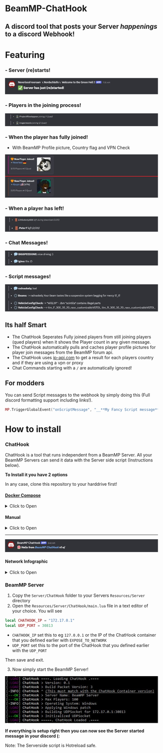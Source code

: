 # BeamMP-ChatHook
## A discord tool that posts your Server *happenings* to a discord Webhook!


# Featuring
### - Server (re)starts!
![img](img/server_restart.jpg)

### - Players in the joining process!
![img](img/player_joining.jpg)

### - When the player has fully joined!
- With BeamMP Profile picture, Country flag and VPN Check

![img](img/player_joined.jpg)

### - When a player has left!
![img](img/player_left.jpg)

### - Chat Messages!
![img](img/chat_message.jpg)

### - Script messages!
![img](img/script_message.jpg)

## Its half Smart
- The ChatHook Seperates Fully joined players from still joining players (qued players) when it shows the Player count in any given message.
- The ChatHook automatically pulls and caches player profile pictures for player join messages from the BeamMP forum api.
- The ChatHook uses [ip-api.com](https://ip-api.com/) to get a result for each players country and if they are using a vpn or proxy
- Chat Commands starting with a `/` are automatically ignored!

## For modders
You can send Script messages to the webhook by simply doing this (Full discord formatting support including links!).
```lua
MP.TriggerGlobalEvent("onScriptMessage", "__**My Fancy Script message**__", "Script Name")
```

# How to install
### ChatHook
ChatHook is a tool that runs independent from a BeamMP Server. All your BeamMP Servers can send it data with the Server side script (Instructions below).

**To Install it you have 2 options**

In any case, clone this repository to your harddrive first!

#### [Docker Compose](https://docs.docker.com/compose/)
<details>
<summary>Click to Open</summary>

1. Go into the `ChatHook Container` folder
2. Rename `.env.example` to `.env`
3. Open `.env` in the text editor of your choice. You will see
```
WEBHOOK_URL=https://discord.com/api/webhooks/*
UDP_PORT=30813
EXPOSE_TO_NETWORK=172.17.0.1
AVATAR_URL=https://my-website.com/myImage.jpg
```
- `WEBHOOK_URL` defines the webhook url you got from discord.
- `UDP_PORT` defines the port it will listen to for messages from your BeamMP Servers
- `EXPOSE_TO_NETWORK` defines the network to expose the port to. Note: If not changed, the container is bound to the `bridge` network, which by default has the gateway of `172.17.0.1`. You generally __never__ want to expose to `0.0.0.0`
- `AVATAR_URL` defines the image used in the messages displayed in your discord channel!

Edit these variables to your liking, save and then exit.

4. Next open a Terminal in this directory.
5. And simply install the container with `sudo docker compose up -d`

![img](img/container_startup.jpg)

Note: The Container is build in a self compiling way. Which means that updating any of the source files and then restarting the container will automatically trigger a recompile!

</details>


#### Manual
<details>
<summary>Click to Open</summary>

1. Install the [Rust Toolchain](https://www.rust-lang.org/)
2. Go into `ChatHook Container/chathook`
3. Open a Terminal/Cmd in this directory
4. run `cargo build --release`. This will compile the tool!
5. Within the `target/release` folder is the `chathook.exe`

To run it you can setup an autostart in your Operating System.
It will read the necessary information such as the webhook url from the environment. Setting environment envariables is different per Distribution (You will have to look this up).

**Environment Variables**
```
WEBHOOK_URL="https://discord.com/api/webhooks/*"
UDP_PORT=30813
EXPOSE_TO_NETWORK=127.0.0.1
AVATAR_URL=https://my-website.com/myImage.jpg
```
- `WEBHOOK_URL` defines the webhook url you got from discord.
- `UDP_PORT` defines the port it will listen to for messages from your BeamMP Servers
- `AVATAR_URL` defines the image used in the messages displayed in your discord channel!

Then simply start the ChatHook binary!
</details>

---
![img](img/chathook_start.jpg)


#### Network Infographic
<details>
<summary>Click to Open</summary>

![img](img/dedi_setup.jpg)

</details>



### BeamMP Server
1. Copy the `Server/ChatHook` folder to your Servers `Resources/Server` directory
2. Open the `Resources/Server/ChatHook/main.lua` file in a text editor of your choice. You will see
```lua
local CHATHOOK_IP = "172.17.0.1"
local UDP_PORT = 30813
```
- `CHATHOOK_IP` set this to eg `127.0.0.1` or the IP of the ChatHook container that you defined earlier with `EXPOSE_TO_NETWORK`
- `UDP_PORT` set this to the port of the ChatHook that you defined earlier with the `UDP_PORT`

Then save and exit.

3. Now simply start the BeamMP Server!

![img](img/mp_server_startup.jpg)

**If everything is setup right then you can now see the Server started message in your discord (:**

Note: The Serverside script is Hotreload safe.